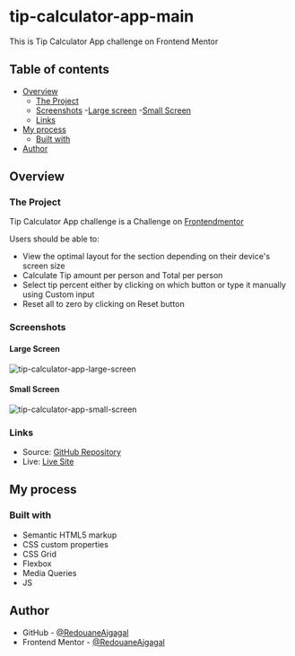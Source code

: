 # tip-calculator-app-main

This is Tip Calculator App challenge on Frontend Mentor

## Table of contents

- [Overview](#overview)
  - [The Project](#the-project)
  - [Screenshots](#screenshots)
    -[Large screen](#large-screen)
    -[Small Screen](#small-screen)
  - [Links](#links)
- [My process](#my-process)
  - [Built with](#built-with)
- [Author](#author)

## Overview

### The Project

Tip Calculator App challenge is a Challenge on [Frontendmentor](https://www.frontendmentor.io/challenges/tip-calculator-app-ugJNGbJUX)

Users should be able to:

- View the optimal layout for the section depending on their device's screen size
- Calculate Tip amount per person and Total per person
- Select tip percent either by clicking on which button or type it manually using Custom input
- Reset all to zero by clicking on Reset button

### Screenshots

#### Large Screen

![tip-calculator-app-large-screen](https://user-images.githubusercontent.com/98456832/189540883-8247d31c-60ee-477a-a47d-8f349d0e7ed7.png)


#### Small Screen

![tip-calculator-app-small-screen](https://user-images.githubusercontent.com/98456832/189540949-2dc7141c-c401-4d95-8a39-844bb7e9f1d3.png)


### Links

- Source: [GitHub Repository](https://github.com/RedouaneAjgagal/tip-calculator-app-main)
- Live: [Live Site](https://redouaneajgagal.github.io/tip-calculator-app-main)

## My process

### Built with

- Semantic HTML5 markup
- CSS custom properties
- CSS Grid
- Flexbox
- Media Queries
- JS

## Author

- GitHub - [@RedouaneAjgagal](https://github.com/RedouaneAjgagal)
- Frontend Mentor - [@RedouaneAjgagal](https://www.frontendmentor.io/profile/RedouaneAjgagal)
